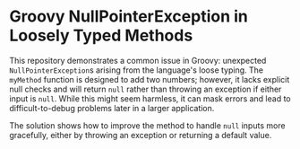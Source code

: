 # Groovy NullPointerException in Loosely Typed Methods

This repository demonstrates a common issue in Groovy: unexpected `NullPointerException`s arising from the language's loose typing.  The `myMethod` function is designed to add two numbers; however, it lacks explicit null checks and will return `null` rather than throwing an exception if either input is `null`. While this might seem harmless, it can mask errors and lead to difficult-to-debug problems later in a larger application.

The solution shows how to improve the method to handle `null` inputs more gracefully, either by throwing an exception or returning a default value.
